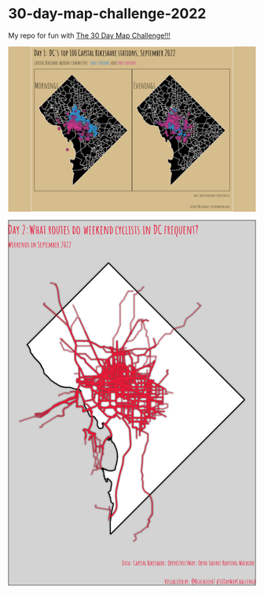 # 30-day-map-challenge-2022

My repo for fun with [The 30 Day Map Challenge!!!](https://30daymapchallenge.com/)

![plot](https://github.com/DABrianC/30-day-map-challenge-2022-/blob/main/Day%201/DC%20bike%20commuters.png) 

![plot](https://github.com/DABrianC/30-day-map-challenge-2022-/blob/main/Day%202/cycle%20routes.png)

